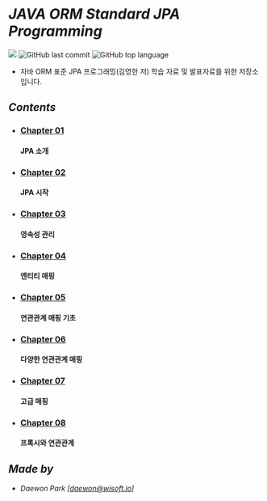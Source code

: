 # *JAVA ORM Standard JPA Programming*

![](https://img.shields.io/badge/start%20day%20%20-20.02.27-green?style=flat-square&logo=start) ![GitHub last commit](https://img.shields.io/github/last-commit/MoochiPark/jpa?style=flat-square) ![GitHub top language](https://img.shields.io/github/languages/top/moochipark/spring?color=orange&logo=java&style=flat-square)


- 자바 ORM 표준 JPA 프로그래밍(김영한 저) 학습 자료 및 발표자료를 위한 저장소 입니다.

## *Contents*

- ### [Chapter 01]( https://github.com/MoochiPark/jpa/tree/master/chapter01 )

  #### JPA 소개

- ### [Chapter 02]( https://github.com/MoochiPark/jpa/tree/master/chapter02 )

  #### JPA 시작

- ### [Chapter 03]( https://github.com/MoochiPark/jpa/tree/master/chapter03 )

  #### 영속성 관리

- ### [Chapter 04]( https://github.com/MoochiPark/jpa/tree/master/chapter04 )

  #### 엔티티 매핑

- ### [Chapter 05]( https://github.com/MoochiPark/jpa/tree/master/chapter05 )

  #### 연관관계 매핑 기초
  
- ### [Chapter 06]( https://github.com/MoochiPark/jpa/tree/master/chapter06 )

  #### 다양한 연관관계 매핑
    
- ### [Chapter 07]( https://github.com/MoochiPark/jpa/tree/master/chapter07 )

  #### 고급 매핑
  
- ### [Chapter 08]( https://github.com/MoochiPark/jpa/tree/master/chapter08 )

  #### 프록시와 연관관계 
  
## *Made by*

 - *Daewon Park* *[<daewon@wisoft.io>]*
